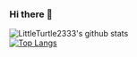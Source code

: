 ### Hi there 👋

![LittleTurtle2333's github stats](https://github-readme-stats.vercel.app/api?username=LittleTurtle2333&hide=contribs)  
[![Top Langs](https://github-readme-stats.vercel.app/api/top-langs/?username=LittleTurtle2333&layout=compact)](https://github.com/LittleTurtle2333)
